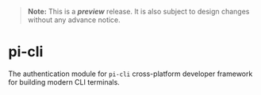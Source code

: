 ﻿
> **Note:** This is a ***preview*** release. It is also subject to design changes without any advance notice.


# pi-cli
The authentication module for `pi-cli` cross-platform developer framework for building modern CLI terminals.